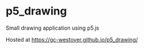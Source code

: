 # p5_drawing
Small drawing application using p5.js

Hosted at https://gc-westover.github.io/p5_drawing/
